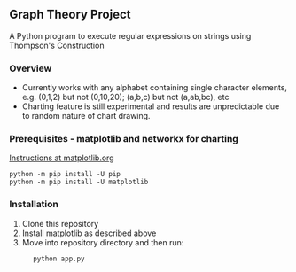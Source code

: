 ## Graph Theory Project
A Python program to execute regular expressions on strings using Thompson's Construction

### Overview
* Currently works with any alphabet containing single character elements, e.g. (0,1,2) but not (0,10,20); (a,b,c) but not (a,ab,bc), etc
* Charting feature is still experimental and results are unpredictable due to random nature of chart drawing.

### Prerequisites - **matplotlib** and **networkx** for charting

[Instructions at matplotlib.org](https://matplotlib.org/users/installing.html)

    python -m pip install -U pip
    python -m pip install -U matplotlib

### Installation

1. Clone this repository
2. Install matplotlib as described above
3. Move into repository directory and then run:    

```python
      python app.py
```
